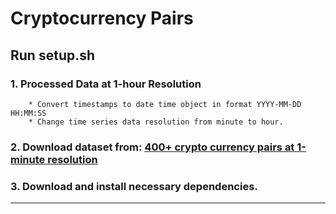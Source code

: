# Cryptocurrency Pairs
##  Run **setup.sh** 
### 1. Processed Data at 1-hour Resolution
        * Convert timestamps to date time object in format YYYY-MM-DD HH:MM:SS
        * Change time series data resolution from minute to hour.
### 2. Download dataset from: **[400+ crypto currency pairs at 1-minute resolution](https://www.kaggle.com/tencars/392-crypto-currency-pairs-at-minute-resolution)**
### 3. Download and install necessary dependencies.
---